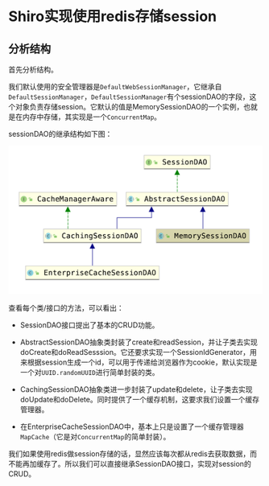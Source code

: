 # Shiro实现使用redis存储session



## 分析结构

首先分析结构。

我们默认使用的安全管理器是`DefaultWebSessionManager`，它继承自`DefaultSessionManager`，`DefaultSessionManager`有个sessionDAO的字段，这个对象负责存储session。它默认的值是MemorySessionDAO的一个实例，也就是在内存中存储，其实现是一个`ConcurrentMap`。

sessionDAO的继承结构如下图：

![SessionDAO结构](Shiro实现使用redis存储session.assets/SessionDAO结构.png)

查看每个类/接口的方法，可以看出：

- SessionDAO接口提出了基本的CRUD功能。

- AbstractSessionDAO抽象类封装了create和readSession，并让子类去实现doCreate和doReadSesssion。它还要求实现一个SessionIdGenerator，用来根据session生成一个id，可以用于传递给浏览器作为cookie，默认实现是一个对`UUID.randomUUID`进行简单封装的类。

- CachingSessionDAO抽象类进一步封装了update和delete，让子类去实现doUpdate和doDelete。同时提供了一个缓存机制，这要求我们设置一个缓存管理器。

- 在EnterpriseCacheSessionDAO中，基本上只是设置了一个缓存管理器`MapCache`（它是对`ConcurrentMap`的简单封装）。



我们如果使用redis做session存储的话，显然应该每次都从redis去获取数据，而不能再加缓存了。所以我们可以直接继承SessionDAO接口，实现对session的CRUD。

